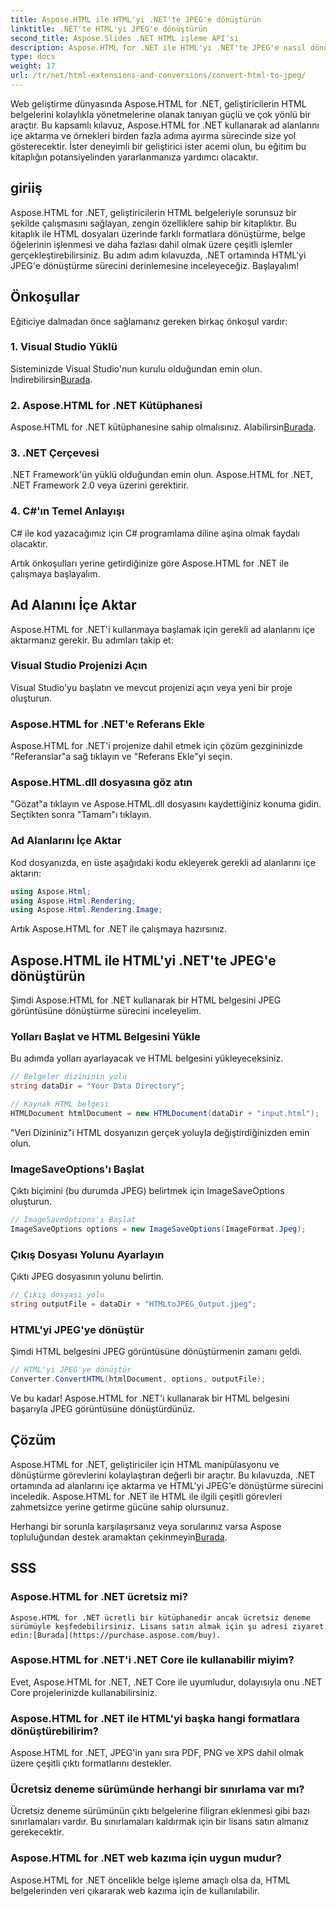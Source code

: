 ```yaml
---
title: Aspose.HTML ile HTML'yi .NET'te JPEG'e dönüştürün
linktitle: .NET'te HTML'yi JPEG'e dönüştürün
second_title: Aspose.Slides .NET HTML işleme API'si
description: Aspose.HTML for .NET ile HTML'yi .NET'te JPEG'e nasıl dönüştüreceğinizi öğrenin. Aspose.HTML for .NET'in gücünden yararlanmaya yönelik adım adım kılavuz.
type: docs
weight: 17
url: /tr/net/html-extensions-and-conversions/convert-html-to-jpeg/
---
```


Web geliştirme dünyasında Aspose.HTML for .NET, geliştiricilerin HTML belgelerini kolaylıkla yönetmelerine olanak tanıyan güçlü ve çok yönlü bir araçtır. Bu kapsamlı kılavuz, Aspose.HTML for .NET kullanarak ad alanlarını içe aktarma ve örnekleri birden fazla adıma ayırma sürecinde size yol gösterecektir. İster deneyimli bir geliştirici ister acemi olun, bu eğitim bu kitaplığın potansiyelinden yararlanmanıza yardımcı olacaktır.

## giriiş

Aspose.HTML for .NET, geliştiricilerin HTML belgeleriyle sorunsuz bir şekilde çalışmasını sağlayan, zengin özelliklere sahip bir kitaplıktır. Bu kitaplık ile HTML dosyaları üzerinde farklı formatlara dönüştürme, belge öğelerinin işlenmesi ve daha fazlası dahil olmak üzere çeşitli işlemler gerçekleştirebilirsiniz. Bu adım adım kılavuzda, .NET ortamında HTML'yi JPEG'e dönüştürme sürecini derinlemesine inceleyeceğiz. Başlayalım!

## Önkoşullar

Eğiticiye dalmadan önce sağlamanız gereken birkaç önkoşul vardır:

### 1. Visual Studio Yüklü
 Sisteminizde Visual Studio'nun kurulu olduğundan emin olun. İndirebilirsin[Burada](https://visualstudio.microsoft.com/downloads/).

### 2. Aspose.HTML for .NET Kütüphanesi
 Aspose.HTML for .NET kütüphanesine sahip olmalısınız. Alabilirsin[Burada](https://releases.aspose.com/html/net/).

### 3. .NET Çerçevesi
.NET Framework'ün yüklü olduğundan emin olun. Aspose.HTML for .NET, .NET Framework 2.0 veya üzerini gerektirir.

### 4. C#'ın Temel Anlayışı
C# ile kod yazacağımız için C# programlama diline aşina olmak faydalı olacaktır.

Artık önkoşulları yerine getirdiğinize göre Aspose.HTML for .NET ile çalışmaya başlayalım.

## Ad Alanını İçe Aktar

Aspose.HTML for .NET'i kullanmaya başlamak için gerekli ad alanlarını içe aktarmanız gerekir. Bu adımları takip et:

### Visual Studio Projenizi Açın

Visual Studio'yu başlatın ve mevcut projenizi açın veya yeni bir proje oluşturun.

### Aspose.HTML for .NET'e Referans Ekle

Aspose.HTML for .NET'i projenize dahil etmek için çözüm gezgininizde "Referanslar"a sağ tıklayın ve "Referans Ekle"yi seçin.

### Aspose.HTML.dll dosyasına göz atın

"Gözat"a tıklayın ve Aspose.HTML.dll dosyasını kaydettiğiniz konuma gidin. Seçtikten sonra "Tamam"ı tıklayın.

### Ad Alanlarını İçe Aktar

Kod dosyanızda, en üste aşağıdaki kodu ekleyerek gerekli ad alanlarını içe aktarın:

```csharp
using Aspose.Html;
using Aspose.Html.Rendering;
using Aspose.Html.Rendering.Image;
```

Artık Aspose.HTML for .NET ile çalışmaya hazırsınız.

## Aspose.HTML ile HTML'yi .NET'te JPEG'e dönüştürün

Şimdi Aspose.HTML for .NET kullanarak bir HTML belgesini JPEG görüntüsüne dönüştürme sürecini inceleyelim.

### Yolları Başlat ve HTML Belgesini Yükle

Bu adımda yolları ayarlayacak ve HTML belgesini yükleyeceksiniz.

```csharp
// Belgeler dizininin yolu
string dataDir = "Your Data Directory";

// Kaynak HTML belgesi
HTMLDocument htmlDocument = new HTMLDocument(dataDir + "input.html");
```

"Veri Dizininiz"i HTML dosyanızın gerçek yoluyla değiştirdiğinizden emin olun.

### ImageSaveOptions'ı Başlat

Çıktı biçimini (bu durumda JPEG) belirtmek için ImageSaveOptions oluşturun.

```csharp
// ImageSaveOptions'ı Başlat
ImageSaveOptions options = new ImageSaveOptions(ImageFormat.Jpeg);
```

### Çıkış Dosyası Yolunu Ayarlayın

Çıktı JPEG dosyasının yolunu belirtin.

```csharp
// Çıkış dosyası yolu
string outputFile = dataDir + "HTMLtoJPEG_Output.jpeg";
```

### HTML'yi JPEG'ye dönüştür

Şimdi HTML belgesini JPEG görüntüsüne dönüştürmenin zamanı geldi.

```csharp
// HTML'yi JPEG'ye dönüştür
Converter.ConvertHTML(htmlDocument, options, outputFile);
```

Ve bu kadar! Aspose.HTML for .NET'i kullanarak bir HTML belgesini başarıyla JPEG görüntüsüne dönüştürdünüz.

## Çözüm

Aspose.HTML for .NET, geliştiriciler için HTML manipülasyonu ve dönüştürme görevlerini kolaylaştıran değerli bir araçtır. Bu kılavuzda, .NET ortamında ad alanlarını içe aktarma ve HTML'yi JPEG'e dönüştürme sürecini inceledik. Aspose.HTML for .NET ile HTML ile ilgili çeşitli görevleri zahmetsizce yerine getirme gücüne sahip olursunuz.

 Herhangi bir sorunla karşılaşırsanız veya sorularınız varsa Aspose topluluğundan destek aramaktan çekinmeyin[Burada](https://forum.aspose.com/).

## SSS

### Aspose.HTML for .NET ücretsiz mi?
    Aspose.HTML for .NET ücretli bir kütüphanedir ancak ücretsiz deneme sürümüyle keşfedebilirsiniz. Lisans satın almak için şu adresi ziyaret edin:[Burada](https://purchase.aspose.com/buy).

### Aspose.HTML for .NET'i .NET Core ile kullanabilir miyim?
   Evet, Aspose.HTML for .NET, .NET Core ile uyumludur, dolayısıyla onu .NET Core projelerinizde kullanabilirsiniz.

### Aspose.HTML for .NET ile HTML'yi başka hangi formatlara dönüştürebilirim?
   Aspose.HTML for .NET, JPEG'in yanı sıra PDF, PNG ve XPS dahil olmak üzere çeşitli çıktı formatlarını destekler.

### Ücretsiz deneme sürümünde herhangi bir sınırlama var mı?
   Ücretsiz deneme sürümünün çıktı belgelerine filigran eklenmesi gibi bazı sınırlamaları vardır. Bu sınırlamaları kaldırmak için bir lisans satın almanız gerekecektir.

### Aspose.HTML for .NET web kazıma için uygun mudur?
   Aspose.HTML for .NET öncelikle belge işleme amaçlı olsa da, HTML belgelerinden veri çıkararak web kazıma için de kullanılabilir.